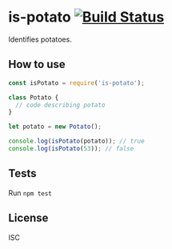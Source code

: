 # is-potato [![Build Status](https://travis-ci.org/iczero/node-is-potato.svg?branch=master)](https://travis-ci.org/iczero/node-is-potato)

Identifies potatoes.

## How to use

```js
const isPotato = require('is-potato');

class Potato {
  // code describing potato
}

let potato = new Potato();

console.log(isPotato(potato)); // true
console.log(isPotato(53)); // false
```

## Tests

Run `npm test`

## License

ISC
